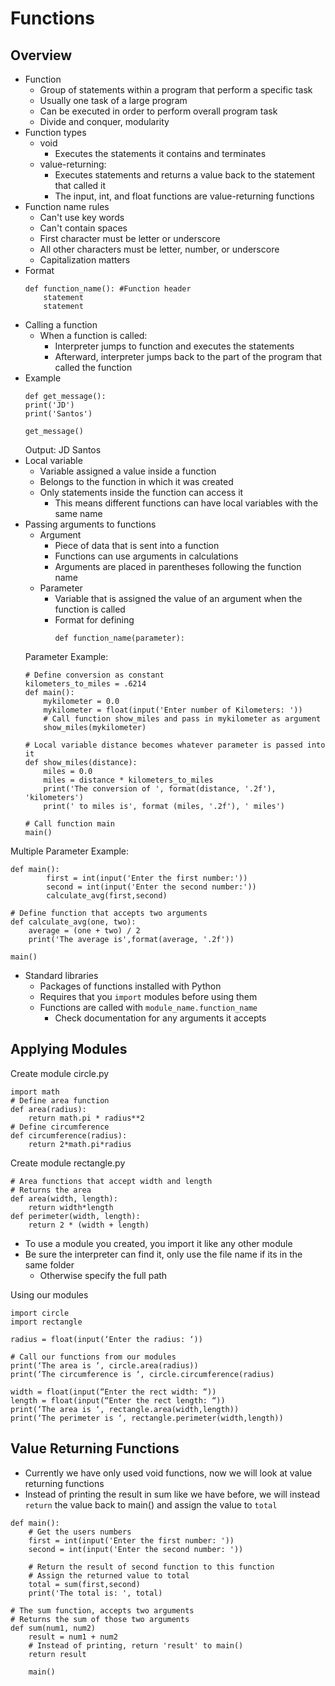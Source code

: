 # Functions
## Overview
- Function
	- Group of statements within a program that perform a specific task
	- Usually one task of a large program
	- Can be executed in order to perform overall program task
	- Divide and conquer, modularity
- Function types
	- void
		- Executes the statements it contains and terminates
	- value-returning:
		- Executes statements and returns a value back to the statement that called it
		- The input, int, and float functions are value-returning functions
- Function name rules
	- Can't use key words
	- Can't contain spaces
	- First character must be letter or underscore
	- All other characters must be letter, number, or underscore
	- Capitalization matters
- Format
	```
	def function_name(): #Function header 
		statement
		statement
	```
- Calling a function
	- When a function is called:
		- Interpreter jumps to function and executes the statements
		- Afterward, interpreter jumps back to the part of the program that called the function
- Example
	```
	def get_message():
    print('JD')
    print('Santos')

	get_message()
	```
	Output:
		JD
		Santos
- Local variable
	- Variable assigned a value inside a function
	- Belongs to the function in which it was created
	- Only statements inside the function can access it
		- This means different functions can have local variables with the same name
- Passing arguments to functions
	- Argument
		- Piece of data that is sent into a function
		- Functions can use arguments in calculations
		- Arguments are placed in parentheses following the function name
	- Parameter
		- Variable that is assigned the value of an argument when the function is called
		- Format for defining
			```
			def function_name(parameter): 
			```
	Parameter Example:
	```
	# Define conversion as constant 
	kilometers_to_miles = .6214
	def main():
	    mykilometer = 0.0
	    mykilometer = float(input('Enter number of Kilometers: '))
	    # Call function show_miles and pass in mykilometer as argument
	    show_miles(mykilometer)
	
	# Local variable distance becomes whatever parameter is passed into it
	def show_miles(distance):
	    miles = 0.0
	    miles = distance * kilometers_to_miles
	    print('The conversion of ', format(distance, '.2f'), 'kilometers')
	    print(' to miles is', format (miles, '.2f'), ' miles')
	
	# Call function main
	main()
	```
Multiple Parameter Example:
```
def main():
        first = int(input('Enter the first number:'))
        second = int(input('Enter the second number:'))
        calculate_avg(first,second)

# Define function that accepts two arguments
def calculate_avg(one, two):
    average = (one + two) / 2
    print('The average is',format(average, '.2f'))

main()
```

- Standard libraries
	- Packages of functions installed with Python
	- Requires that you `import` modules before using them
	- Functions are called with `module_name.function_name` 
		- Check documentation for any arguments it accepts
## Applying Modules
Create module circle.py
```
import math
# Define area function
def area(radius):
	return math.pi * radius**2
# Define circumference
def circumference(radius):
	return 2*math.pi*radius
```

Create module rectangle.py
```
# Area functions that accept width and length
# Returns the area
def area(width, length):
	return width*length
def perimeter(width, length):
	return 2 * (width + length)
```

- To use a module you created, you import it like any other module
- Be sure the interpreter can find it, only use the file name if its in the same folder 
	- Otherwise specify the full path

Using our modules
```
import circle
import rectangle

radius = float(input(‘Enter the radius: ‘))

# Call our functions from our modules
print(‘The area is ‘, circle.area(radius))
print(‘The circumference is ‘, circle.circumference(radius)

width = float(input(“Enter the rect width: “))
length = float(input(“Enter the rect length: “))
print(‘The area is ‘, rectangle.area(width,length))
print(‘The perimeter is ‘, rectangle.perimeter(width,length))
```
## Value Returning Functions
- Currently we have only used void functions, now we will look at value returning functions
- Instead of printing the result in sum like we have before, we will instead `return` the value back to main() and assign the value to `total`
```
def main():
	# Get the users numbers
	first = int(input('Enter the first number: '))
	second = int(input('Enter the second number: '))
	
	# Return the result of second function to this function
	# Assign the returned value to total
	total = sum(first,second)
	print('The total is: ', total)
	
# The sum function, accepts two arguments
# Returns the sum of those two arguments
def sum(num1, num2)
	result = num1 + num2
	# Instead of printing, return 'result' to main()
	return result
	
	main()
